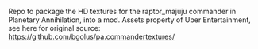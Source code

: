 Repo to package the HD textures for the raptor_majuju commander in Planetary Annihilation, into a mod. Assets property of Uber Entertainment, see here for original source: https://github.com/bgolus/pa.commandertextures/